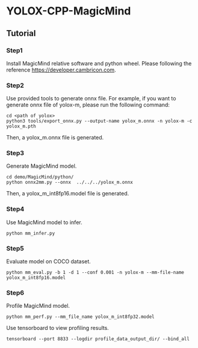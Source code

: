 # YOLOX-CPP-MagicMind

## Tutorial

### Step1
Install MagicMind relative software and python wheel. Please following the reference https://developer.cambricon.com.

### Step2
Use provided tools to generate onnx file.
For example, if you want to generate onnx file of yolox-m, please run the following command:
```shell
cd <path of yolox>
python3 tools/export_onnx.py --output-name yolox_m.onnx -n yolox-m -c yolox_m.pth
```
Then, a yolox_m.onnx file is generated.

### Step3
Generate MagicMind model.
```shell
cd demo/MagicMind/python/
python onnx2mm.py --onnx  ../../../yolox_m.onnx
```
Then, a yolox_m_int8fp16.model file is generated.

### Step4
Use MagicMind model to infer.
```shell
python mm_infer.py
```

### Step5
Evaluate model on COCO dataset.
```shell
python mm_eval.py -b 1 -d 1 --conf 0.001 -n yolox-m --mm-file-name yolox_m_int8fp16.model
```

### Step6
Profile MagicMind model.
```shell
python mm_perf.py --mm_file_name yolox_m_int8fp32.model
```
Use tensorboard to view profiling results.
```shell
tensorboard --port 8833 --logdir profile_data_output_dir/ --bind_all
```
